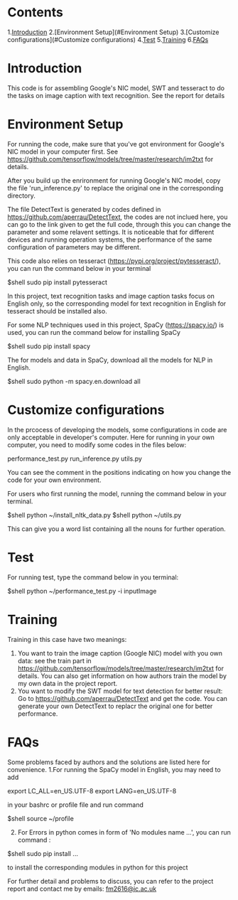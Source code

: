 # Contents
1.[Introduction](#Introduction)
2.[Environment Setup](#Environment Setup)
3.[Customize configurations](#Customize configurations)
4.[Test](#Test)
5.[Training](#Training)
6.[FAQs](#FAQs)
# Introduction
This code is for assembling Google's NIC model, SWT and tesseract to do the tasks on image caption with text recognition. See the report for details
# Environment Setup
For running the code, make sure that you've got environment for Google's NIC model in your computer first. See https://github.com/tensorflow/models/tree/master/research/im2txt for details.

After you build up the enrironment for running Google's NIC model, copy the file 'run_inference.py' to replace the original one in the corresponding directory. 

The file DetectText is generated by codes defined in https://github.com/aperrau/DetectText, the codes are not inclued here, you can go to the link given to get the full code, through this you can change the parameter and some relavent settings. It is noticeable that for different devices and running operation systems, the performance of the same configuration of parameters may be different. 

This code also relies on tesseract (https://pypi.org/project/pytesseract/), you can run the command below in your terminal

$shell sudo pip install pytesseract

In this project, text recognition tasks and image caption tasks focus on English only, so the corresponding model for text recognition in English for tesseract should be installed also.

For some NLP techniques used in this project, SpaCy (https://spacy.io/) is used, you can run the command below for installing SpaCy

$shell sudo pip install spacy

The for models and data in SpaCy, download all the models for NLP in English. 

$shell sudo python -m spacy.en.download all


# Customize configurations
In the prcocess of developing the models, some configurations in code are only acceptable in developer's computer. Here for running in your own computer, you need to modify some codes in the files below:

performance_test.py
run_inference.py
utils.py

You can see the comment in the positions indicating on how you change the code for your own environment.

For users who first running the model, running the command below in your terminal.

$shell python ~/install_nltk_data.py
$shell python ~/utils.py 

This can give you a word list containing all the nouns for further operation.
# Test
For running test, type the command below in you terminal:

$shell python ~/performance_test.py -i inputImage

# Training
Training in this case have two meanings:
1. You want to train the image caption (Google NIC) model with you own data: see the train part in  https://github.com/tensorflow/models/tree/master/research/im2txt for details. You can also get information on how authors train the model by my own data in the project report.
2. You want to modify the SWT model for text detection for better result: Go to https://github.com/aperrau/DetectText and get the code. You can generate your own DetectText to replacr the original one for better performance. 

# FAQs
Some problems faced by authors and the solutions are listed here for convenience.
1.For running the SpaCy model in English, you may need to add 

export LC_ALL=en_US.UTF-8
export LANG=en_US.UTF-8

in your bashrc or profile file and run command 

$shell source ~/profile 

2. For Errors in python comes in form of 'No modules name ...', you can run command :

$shell sudo pip install ...

to install the corresponding modules in python for this project

For further detail and problems to discuss, you can refer to the project report and contact me by emails: fm2616@ic.ac.uk

